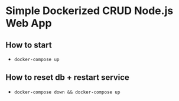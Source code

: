 # Simple Dockerized CRUD Node.js Web App

## How to start
- `docker-compose up`

## How to reset db + restart service
- `docker-compose down && docker-compose up`
